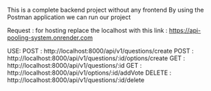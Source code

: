 This is a complete backend project without any frontend
By using the Postman application we can run our project

Request : for hosting replace the localhost with this link : https://api-pooling-system.onrender.com 

USE:
POST :  http://localhost:8000/api/v1/questions/create
POST : http://localhost:8000/api/v1/questions/:id/options/create
GET : http://localhost:8000/api/v1/questions/:id
GET : http://localhost:8000/api/v1/options/:id/addVote
DELETE : http://localhost:8000/api/v1/questions/:id/delete